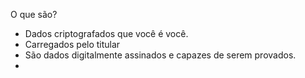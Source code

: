 O que são?
- Dados criptografados que você é você.
- Carregados pelo titular
- São dados digitalmente assinados e capazes de serem provados.
- 